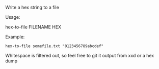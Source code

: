 Write a hex string to a file

Usage:

hex-to-file FILENAME HEX

Example:

```
hex-to-file somefile.txt "0123456789abcdef"
```

Whitespace is filtered out, so feel free to git it output from xxd or a hex dump
